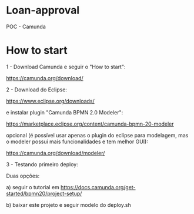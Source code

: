 # Loan-approval
POC - Camunda

# How to start

1 - Download Camunda e seguir o "How to start":

https://camunda.org/download/

2 - Download do Eclipse:

https://www.eclipse.org/downloads/

e instalar plugin "Camunda BPMN 2.0 Modeler":

https://marketplace.eclipse.org/content/camunda-bpmn-20-modeler

opcional (é possível usar apenas o plugin do eclipse para modelagem, mas o modeler possui mais funcionalidades e tem melhor GUI):

https://camunda.org/download/modeler/

3 - Testando primeiro deploy:

Duas opções:

a) seguir o tutorial em https://docs.camunda.org/get-started/bpmn20/project-setup/

b) baixar este projeto e seguir modelo do deploy.sh

